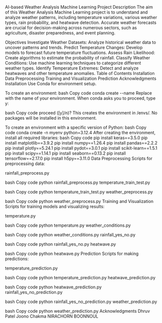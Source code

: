 AI-based Weather Analysis Machine Learning Project
Description
The aim of this Weather Analysis Machine Learning project is to understand and analyze weather patterns, including temperature variations, various weather types, rain probability, and heatwave detection. Accurate weather forecasts are crucial for decision-making across numerous sectors, such as agriculture, disaster preparedness, and event planning.

Objectives
Investigate Weather Datasets: Analyze historical weather data to uncover patterns and trends.
Predict Temperature Changes: Develop models to forecast future temperature fluctuations.
Assess Rain Likelihood: Create algorithms to estimate the probability of rainfall.
Classify Weather Conditions: Use machine learning techniques to categorize different weather types.
Identify Temperature Extremes: Detect and analyze heatwaves and other temperature anomalies.
Table of Contents
Installation
Data Preprocessing
Training and Visualization
Prediction
Acknowledgments
Installation
Use Conda for environment setup.

To create an environment:
bash
Copy code
conda create --name <my-env>
Replace <my-env> with the name of your environment. When conda asks you to proceed, type y:

bash
Copy code
proceed ([y]/n)?
This creates the <my-env> environment in /envs/. No packages will be installed in this environment.

To create an environment with a specific version of Python:
bash
Copy code
conda create -n myenv python=3.12.4
After creating the environment, install all required libraries:
bash
Copy code
pip install keras==3.5.0
pip install matplotlib==3.9.2
pip install numpy==1.26.4
pip install pandas==2.2.2
pip install plotly==5.24.1
pip install pydot==3.0.1
pip install scikit-learn==1.5.1
pip install scipy==1.14.1
pip install seaborn==0.13.2
pip install tensorflow==2.17.0
pip install h5py==3.11.0
Data Preprocessing
Scripts for preprocessing data:

rainfall_preprocess.py

bash
Copy code
python rainfall_preprocess.py
temperature_train_test.py

bash
Copy code
python temperature_train_test.py
weather_preprocess.py

bash
Copy code
python weather_preprocess.py
Training and Visualization
Scripts for training models and visualizing results:

temperature.py

bash
Copy code
python temperature.py
weather_conditions.py

bash
Copy code
python weather_conditions.py
rainfall_yes_no.py

bash
Copy code
python rainfall_yes_no.py
heatwave.py

bash
Copy code
python heatwave.py
Prediction
Scripts for making predictions:

temperature_prediction.py

bash
Copy code
python temperature_prediction.py
heatwave_prediction.py

bash
Copy code
python heatwave_prediction.py
rainfall_yes_no_prediction.py

bash
Copy code
python rainfall_yes_no_prediction.py
weather_prediction.py

bash
Copy code
python weather_prediction.py
Acknowledgments
Dhruv Patel
Joono Chakma
NIRACHORN BOONNOUL
